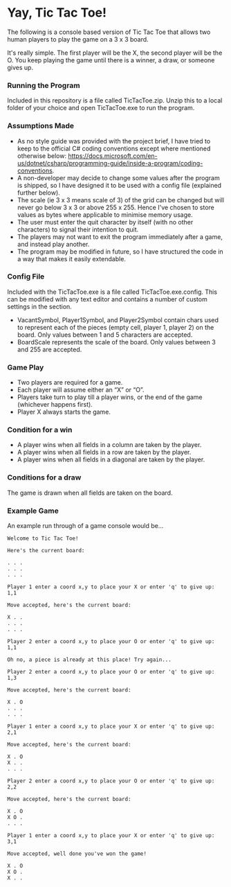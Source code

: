 # Yay, Tic Tac Toe!  

The following is a console based version of Tic Tac Toe that allows two human players to play the game on a 3 x 3 board.

It's really simple. The first player will be the X, the second player will be the O. You keep playing the game until there is a winner, a draw, or someone gives up.

### Running the Program
Included in this repository is a file called TicTacToe.zip. Unzip this to a local folder of your choice and open TicTacToe.exe to run the program.

### Assumptions Made
* As no style guide was provided with the project brief, I have tried to keep to the official C# coding conventions except where mentioned otherwise below: https://docs.microsoft.com/en-us/dotnet/csharp/programming-guide/inside-a-program/coding-conventions.
* A non-developer may decide to change some values after the program is shipped, so I have designed it to be used with a config file (explained further below).
* The scale (ie 3 x 3 means scale of 3) of the grid can be changed but will never go below 3 x 3 or above 255 x 255. Hence I've chosen to store values as bytes where applicable to minimise memory usage.
* The user must enter the quit character by itself (with no other characters) to signal their intention to quit.
* The players may not want to exit the program immediately after a game, and instead play another.
* The program may be modified in future, so I have structured the code in a way that makes it easily extendable.

### Config File
Included with the TicTacToe.exe is a file called TicTacToe.exe.config. This can be modified with any text editor and contains a number of custom settings in the <appSettings> section.

* VacantSymbol, Player1Symbol, and Player2Symbol contain chars used to represent each of the pieces (empty cell, player 1, player 2) on the board. Only values between 1 and 5 characters are accepted.
* BoardScale represents the scale of the board. Only values between 3 and 255 are accepted.

### Game Play

* Two players are required for a game.  
* Each player will assume either an “X” or “O”.  
* Players take turn to play till a player wins, or the end of the game (whichever happens first).  
* Player X always starts the game.  

### Condition for a win

* A player wins when all fields in a column are taken by the player.
* A player wins when all fields in a row are taken by the player.
* A player wins when all fields in a diagonal are taken by the player.

### Conditions for a draw

The game is drawn when all fields are taken on the board.  

### Example Game

An example run through of a game console would be...

~~~
Welcome to Tic Tac Toe!

Here's the current board:

. . .
. . .
. . .

Player 1 enter a coord x,y to place your X or enter 'q' to give up: 1,1

Move accepted, here's the current board:

X . .  
. . . 
. . .

Player 2 enter a coord x,y to place your O or enter 'q' to give up: 1,1

Oh no, a piece is already at this place! Try again...

Player 2 enter a coord x,y to place your O or enter 'q' to give up: 1,3

Move accepted, here's the current board:

X . O  
. . . 
. . .

Player 1 enter a coord x,y to place your X or enter 'q' to give up: 2,1

Move accepted, here's the current board:

X . O  
X . . 
. . .

Player 2 enter a coord x,y to place your O or enter 'q' to give up: 2,2

Move accepted, here's the current board:

X . O  
X O . 
. . .

Player 1 enter a coord x,y to place your X or enter 'q' to give up: 3,1

Move accepted, well done you've won the game!  

X . O  
X O . 
X . .
~~~